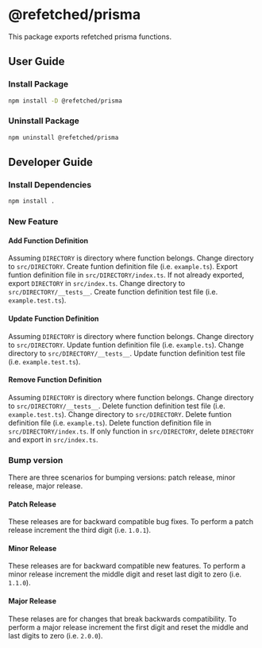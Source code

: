 # @refetched/prisma

This package exports refetched prisma functions.

## User Guide

### Install Package

```bash
npm install -D @refetched/prisma
```

### Uninstall Package

```bash
npm uninstall @refetched/prisma
```

## Developer Guide

### Install Dependencies

```bash
npm install .
```

### New Feature

#### Add Function Definition

Assuming `DIRECTORY` is directory where function belongs. Change directory to `src/DIRECTORY`. Create funtion definition file (i.e. `example.ts`). Export funtion definition file in `src/DIRECTORY/index.ts`. If not already exported, export `DIRECTORY` in `src/index.ts`. Change directory to `src/DIRECTORY/__tests__`. Create function definition test file (i.e. `example.test.ts`).

#### Update Function Definition

Assuming `DIRECTORY` is directory where function belongs. Change directory to `src/DIRECTORY`. Update funtion definition file (i.e. `example.ts`). Change directory to `src/DIRECTORY/__tests__`. Update function definition test file (i.e. `example.test.ts`).

#### Remove Function Definition

Assuming `DIRECTORY` is directory where function belongs. Change directory to `src/DIRECTORY/__tests__`. Delete function definition test file (i.e. `example.test.ts`). Change directory to `src/DIRECTORY`. Delete funtion definition file (i.e. `example.ts`). Delete function definition file in `src/DIRECTORY/index.ts`. If only function in `src/DIRECTORY`, delete `DIRECTORY` and export in `src/index.ts`.

### Bump version

There are three scenarios for bumping versions: patch release, minor release, major release.

#### Patch Release

These releases are for backward compatible bug fixes. To perform a patch release increment the third digit (i.e. `1.0.1`).

#### Minor Release

These releases are for backward compatible new features. To perform a minor release increment the middle digit and reset last digit to zero (i.e. `1.1.0`).

#### Major Release

These relases are for changes that break backwards compatibility. To perform a major release increment the first digit and reset the middle and last digits to zero (i.e. `2.0.0`).
